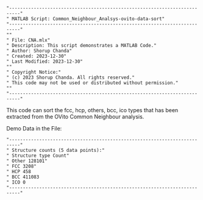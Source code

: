 

    "--------------------------------------------------------------------------"
    " MATLAB Script: Common_Neighbour_Analsys-ovito-data-sort"
    "--------------------------------------------------------------------------"
    ""
    " File: CNA.mlx"
    " Description: This script demonstrates a MATLAB Code."
    " Author: Shorup Chanda"
    " Created: 2023-12-30"
    " Last Modified: 2023-12-30"
    ""
    " Copyright Notice:"
    " (c) 2023 Shorup Chanda. All rights reserved."
    " This code may not be used or distributed without permission."
    ""
    "--------------------------------------------------------------------------"
    
This code can sort the fcc, hcp, others, bcc, ico types that has been extracted from the OVito Common Neighbour analysis. 

Demo Data in the File:
    
    "--------------------------------------------------------------------------"
    " Structure counts (5 data points):"
    " Structure type Count"
    " Other 128101"
    " FCC 3208" 
    " HCP 458 
    " BCC 411083 
    " ICO 0
    "--------------------------------------------------------------------------"
